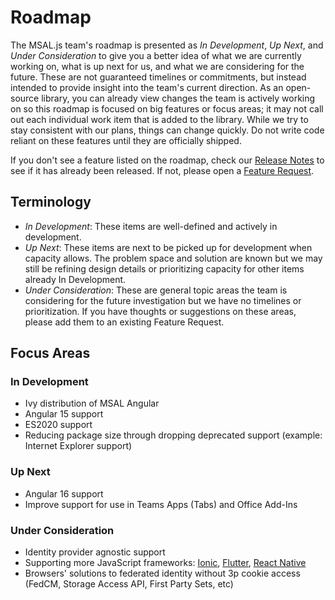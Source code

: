 # Roadmap

The MSAL.js team's roadmap is presented as _In Development_, _Up Next_, and _Under Consideration_ to give you a better idea of what we are currently working on, what is up next for us, and what we are considering for the future. These are not guaranteed timelines or commitments, but instead intended to provide insight into the team's current direction. As an open-source library, you can already view changes the team is actively working on so this roadmap is focused on big features or focus areas; it may not call out each individual work item that is added to the library. While we try to stay consistent with our plans, things can change quickly. Do not write code reliant on these features until they are officially shipped.

If you don't see a feature listed on the roadmap, check our [Release Notes](https://github.com/AzureAD/microsoft-authentication-library-for-js/releases) to see if it has already been released. If not, please open a [Feature Request](https://github.com/AzureAD/microsoft-authentication-library-for-js/issues/new?assignees=&labels=feature-unconfirmed%2Cquestion&template=feature_request.yml).

## Terminology
- *In Development*: These items are well-defined and actively in development.
- *Up Next*: These items are next to be picked up for development when capacity allows. The problem space and solution are known but we may still be refining design details or prioritizing capacity for other items already In Development.
- *Under Consideration*: These are general topic areas the team is considering for the future investigation but we have no timelines or prioritization. If you have thoughts or suggestions on these areas, please add them to an existing Feature Request.  

## Focus Areas

### In Development
- Ivy distribution of MSAL Angular
- Angular 15 support
- ES2020 support
- Reducing package size through dropping deprecated support (example: Internet Explorer support)

### Up Next
- Angular 16 support 
- Improve support for use in Teams Apps (Tabs) and Office Add-Ins
  

### Under Consideration
- Identity provider agnostic support  
- Supporting more JavaScript frameworks: [Ionic](https://github.com/AzureAD/microsoft-authentication-library-for-js/.issues/4290), [Flutter](https://github.com/AzureAD/microsoft-authentication-library-for-js/issues/5409), [React Native](https://github.com/AzureAD/microsoft-authentication-library-for-js/issues/4735)
- Browsers' solutions to federated identity without 3p cookie access (FedCM, Storage Access API, First Party Sets, etc) 

